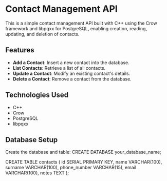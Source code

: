 # Contact Management API
This is a simple contact management API built with C++ using the Crow framework and libpqxx for PostgreSQL, enabling creation, reading, updating, and deletion of contacts.

## Features
- **Add a Contact**: Insert a new contact into the database.
- **List Contacts**: Retrieve a list of all contacts.
- **Update a Contact**: Modify an existing contact's details.
- **Delete a Contact**: Remove a contact from the database.

## Technologies Used 
- C++
- Crow
- PostgreSQL
- libpqxx

## Database Setup
Create the database and table:
  CREATE DATABASE your_database_name;

CREATE TABLE contacts (
    id SERIAL PRIMARY KEY,
    name VARCHAR(100),
    surname VARCHAR(100),
    phone_number VARCHAR(15),
    email VARCHAR(100),
    notes TEXT
);

